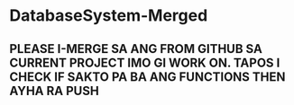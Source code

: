 # DatabaseSystem-Merged

## PLEASE I-MERGE SA ANG FROM GITHUB SA CURRENT PROJECT IMO GI WORK ON. TAPOS I CHECK IF SAKTO PA BA ANG FUNCTIONS THEN AYHA RA PUSH

